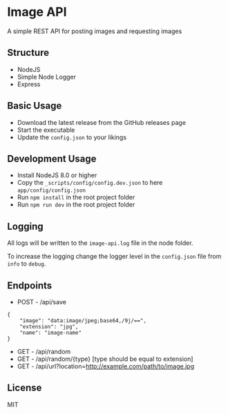 # Image API

A simple REST API for posting images and requesting images

## Structure
- NodeJS
- Simple Node Logger
- Express

## Basic Usage
- Download the latest release from the GitHub releases page
- Start the executable
- Update the `config.json` to your likings

## Development Usage
- Install NodeJS 8.0 or higher
- Copy the `_scripts/config/config.dev.json` to here `app/config/config.json`
- Run `npm install` in the root project folder
- Run `npm run dev` in the root project folder

## Logging
All logs will be written to the `image-api.log` file in the node folder.

To increase the logging change the logger level in the `config.json` file from `info` to `debug`.

## Endpoints
- POST - /api/save
```
{
    "image": "data:image/jpeg;base64,/9j/==",
    "extension": "jpg",
    "name": "image-name"
}
```

- GET - /api/random
- GET - /api/random/{type} [type should be equal to extension]
- GET - /api/url?location=http://example.com/path/to/image.jpg

## License

MIT

